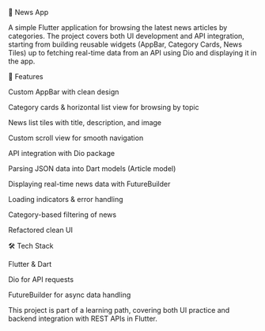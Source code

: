 📱 News App

A simple Flutter application for browsing the latest news articles by categories.
The project covers both UI development and API integration, starting from building reusable widgets (AppBar, Category Cards, News Tiles) up to fetching real-time data from an API using Dio and displaying it in the app.

🚀 Features

Custom AppBar with clean design

Category cards & horizontal list view for browsing by topic

News list tiles with title, description, and image

Custom scroll view for smooth navigation

API integration with Dio package

Parsing JSON data into Dart models (Article model)

Displaying real-time news data with FutureBuilder

Loading indicators & error handling

Category-based filtering of news

Refactored clean UI

🛠️ Tech Stack

Flutter & Dart

Dio for API requests

FutureBuilder for async data handling

This project is part of a learning path, covering both UI practice and backend integration with REST APIs in Flutter.
